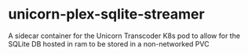 # unicorn-plex-sqlite-streamer
A sidecar container for the Unicorn Transcoder K8s pod to allow for the SQLite DB hosted in ram to be stored in a non-networked PVC
